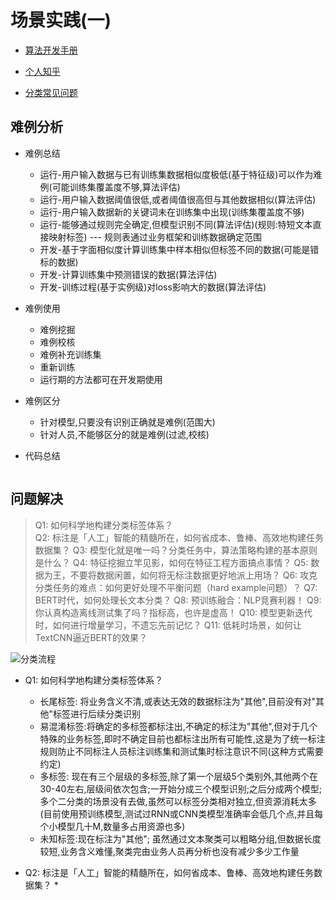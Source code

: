 # 场景实践(一)


* [算法开发手册](https://kg-nlp.github.io/Algorithm-Project-Manual/文本分类/场景实践(一).html)

* [个人知乎](https://www.zhihu.com/people/zhangyj-n)

* [分类常见问题](https://kg-nlp.github.io/Algorithm-Project-Manual/文本分类/分类常见问题.html)


## 难例分析

* 难例总结
    * 运行-用户输入数据与已有训练集数据相似度极低(基于特征级)可以作为难例(可能训练集覆盖度不够,算法评估)
    * 运行-用户输入数据阈值很低,或者阈值很高但与其他数据相似(算法评估)
    * 运行-用户输入数据新的关键词未在训练集中出现(训练集覆盖度不够)
    * 运行-能够通过规则完全确定,但模型识别不同(算法评估)(规则:特短文本直接映射标签)    --- 规则表通过业务框架和训练数据确定范围
    * 开发-基于字面相似度计算训练集中样本相似但标签不同的数据(可能是错标的数据)
    * 开发-计算训练集中预测错误的数据(算法评估)
    * 开发-训练过程(基于实例级)对loss影响大的数据(算法评估) 
* 难例使用
    * 难例挖掘
    * 难例校核
    * 难例补充训练集
    * 重新训练
    * 运行期的方法都可在开发期使用
* 难例区分
    * 针对模型,只要没有识别正确就是难例(范围大)
    * 针对人员,不能够区分的就是难例(过滤,校核)

* 代码总结

```

```

## 

## 问题解决

> Q1: 如何科学地构建分类标签体系？  
> Q2: 标注是「人工」智能的精髓所在，如何省成本、鲁棒、高效地构建任务数据集？
> Q3: 模型化就是唯一吗？分类任务中，算法策略构建的基本原则是什么？
> Q4: 特征挖掘立竿见影，如何在特征工程方面搞点事情？
> Q5: 数据为王，不要将数据闲置，如何将无标注数据更好地派上用场？
> Q6: 攻克分类任务的难点：如何更好处理不平衡问题（hard example问题）？
> Q7: BERT时代，如何处理长文本分类？
> Q8: 预训练融合：NLP竞赛利器！
> Q9: 你认真构造离线测试集了吗？指标高，也许是虚高！
> Q10: 模型更新迭代时，如何进行增量学习，不遗忘先前记忆？
> Q11: 低耗时场景，如何让TextCNN逼近BERT的效果？

![分类流程](https://note.youdao.com/yws/api/personal/file/WEB92ef0941ce1774c5ba62b8dd41404027?method=download&shareKey=e45926fef2fdaa14262459a33494ad5a)

* Q1: 如何科学地构建分类标签体系？
    * 长尾标签: 将业务含义不清,或表达无效的数据标注为"其他",目前没有对"其他"标签进行后续分类识别
    * 易混淆标签:将确定的多标签都标注出,不确定的标注为"其他",但对于几个特殊的业务标签,即时不确定目前也都标注出所有可能性,这是为了统一标注规则防止不同标注人员标注训练集和测试集时标注意识不同(这种方式需要约定)
    * 多标签: 现在有三个层级的多标签,除了第一个层级5个类别外,其他两个在30-40左右,层级间依次包含;一开始分成三个模型识别;之后分成两个模型;多个二分类的场景没有去做,虽然可以标签分类相对独立,但资源消耗太多(目前使用预训练模型,测试过RNN或CNN类模型准确率会低几个点,并且每个小模型几十M,数量多占用资源也多)
    * 未知标签:现在标注为"其他"; 虽然通过文本聚类可以粗略分组,但数据长度较短,业务含义难懂,聚类完由业务人员再分析也没有减少多少工作量
    
* Q2: 标注是「人工」智能的精髓所在，如何省成本、鲁棒、高效地构建任务数据集？
    *  
